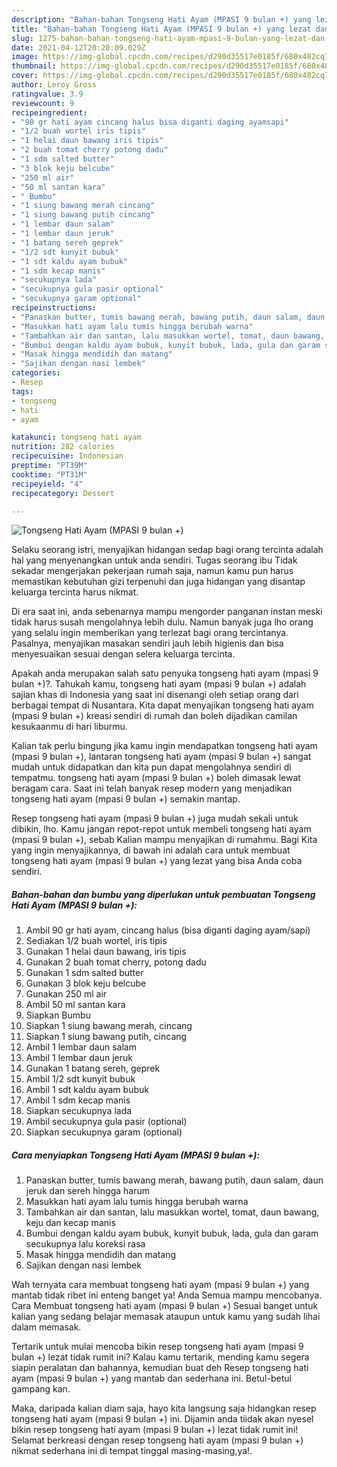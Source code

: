 ```yaml
---
description: "Bahan-bahan Tongseng Hati Ayam (MPASI 9 bulan +) yang lezat dan Mudah Dibuat"
title: "Bahan-bahan Tongseng Hati Ayam (MPASI 9 bulan +) yang lezat dan Mudah Dibuat"
slug: 1275-bahan-bahan-tongseng-hati-ayam-mpasi-9-bulan-yang-lezat-dan-mudah-dibuat
date: 2021-04-12T20:20:09.029Z
image: https://img-global.cpcdn.com/recipes/d290d35517e0185f/680x482cq70/tongseng-hati-ayam-mpasi-9-bulan-foto-resep-utama.jpg
thumbnail: https://img-global.cpcdn.com/recipes/d290d35517e0185f/680x482cq70/tongseng-hati-ayam-mpasi-9-bulan-foto-resep-utama.jpg
cover: https://img-global.cpcdn.com/recipes/d290d35517e0185f/680x482cq70/tongseng-hati-ayam-mpasi-9-bulan-foto-resep-utama.jpg
author: Leroy Gross
ratingvalue: 3.9
reviewcount: 9
recipeingredient:
- "90 gr hati ayam cincang halus bisa diganti daging ayamsapi"
- "1/2 buah wortel iris tipis"
- "1 helai daun bawang iris tipis"
- "2 buah tomat cherry potong dadu"
- "1 sdm salted butter"
- "3 blok keju belcube"
- "250 ml air"
- "50 ml santan kara"
- " Bumbu"
- "1 siung bawang merah cincang"
- "1 siung bawang putih cincang"
- "1 lembar daun salam"
- "1 lembar daun jeruk"
- "1 batang sereh geprek"
- "1/2 sdt kunyit bubuk"
- "1 sdt kaldu ayam bubuk"
- "1 sdm kecap manis"
- "secukupnya lada"
- "secukupnya gula pasir optional"
- "secukupnya garam optional"
recipeinstructions:
- "Panaskan butter, tumis bawang merah, bawang putih, daun salam, daun jeruk dan sereh hingga harum"
- "Masukkan hati ayam lalu tumis hingga berubah warna"
- "Tambahkan air dan santan, lalu masukkan wortel, tomat, daun bawang, keju dan kecap manis"
- "Bumbui dengan kaldu ayam bubuk, kunyit bubuk, lada, gula dan garam secukupnya lalu koreksi rasa"
- "Masak hingga mendidih dan matang"
- "Sajikan dengan nasi lembek"
categories:
- Resep
tags:
- tongseng
- hati
- ayam

katakunci: tongseng hati ayam 
nutrition: 282 calories
recipecuisine: Indonesian
preptime: "PT39M"
cooktime: "PT31M"
recipeyield: "4"
recipecategory: Dessert

---
```



![Tongseng Hati Ayam (MPASI 9 bulan +)](https://img-global.cpcdn.com/recipes/d290d35517e0185f/680x482cq70/tongseng-hati-ayam-mpasi-9-bulan-foto-resep-utama.jpg)

Selaku seorang istri, menyajikan hidangan sedap bagi orang tercinta adalah hal yang menyenangkan untuk anda sendiri. Tugas seorang ibu Tidak sekadar mengerjakan pekerjaan rumah saja, namun kamu pun harus memastikan kebutuhan gizi terpenuhi dan juga hidangan yang disantap keluarga tercinta harus nikmat.

Di era  saat ini, anda sebenarnya mampu mengorder panganan instan meski tidak harus susah mengolahnya lebih dulu. Namun banyak juga lho orang yang selalu ingin memberikan yang terlezat bagi orang tercintanya. Pasalnya, menyajikan masakan sendiri jauh lebih higienis dan bisa menyesuaikan sesuai dengan selera keluarga tercinta. 



Apakah anda merupakan salah satu penyuka tongseng hati ayam (mpasi 9 bulan +)?. Tahukah kamu, tongseng hati ayam (mpasi 9 bulan +) adalah sajian khas di Indonesia yang saat ini disenangi oleh setiap orang dari berbagai tempat di Nusantara. Kita dapat menyajikan tongseng hati ayam (mpasi 9 bulan +) kreasi sendiri di rumah dan boleh dijadikan camilan kesukaanmu di hari liburmu.

Kalian tak perlu bingung jika kamu ingin mendapatkan tongseng hati ayam (mpasi 9 bulan +), lantaran tongseng hati ayam (mpasi 9 bulan +) sangat mudah untuk didapatkan dan kita pun dapat mengolahnya sendiri di tempatmu. tongseng hati ayam (mpasi 9 bulan +) boleh dimasak lewat beragam cara. Saat ini telah banyak resep modern yang menjadikan tongseng hati ayam (mpasi 9 bulan +) semakin mantap.

Resep tongseng hati ayam (mpasi 9 bulan +) juga mudah sekali untuk dibikin, lho. Kamu jangan repot-repot untuk membeli tongseng hati ayam (mpasi 9 bulan +), sebab Kalian mampu menyajikan di rumahmu. Bagi Kita yang ingin menyajikannya, di bawah ini adalah cara untuk membuat tongseng hati ayam (mpasi 9 bulan +) yang lezat yang bisa Anda coba sendiri.

<!--inarticleads1-->

##### Bahan-bahan dan bumbu yang diperlukan untuk pembuatan Tongseng Hati Ayam (MPASI 9 bulan +):

1. Ambil 90 gr hati ayam, cincang halus (bisa diganti daging ayam/sapi)
1. Sediakan 1/2 buah wortel, iris tipis
1. Gunakan 1 helai daun bawang, iris tipis
1. Gunakan 2 buah tomat cherry, potong dadu
1. Gunakan 1 sdm salted butter
1. Gunakan 3 blok keju belcube
1. Gunakan 250 ml air
1. Ambil 50 ml santan kara
1. Siapkan  Bumbu
1. Siapkan 1 siung bawang merah, cincang
1. Siapkan 1 siung bawang putih, cincang
1. Ambil 1 lembar daun salam
1. Ambil 1 lembar daun jeruk
1. Gunakan 1 batang sereh, geprek
1. Ambil 1/2 sdt kunyit bubuk
1. Ambil 1 sdt kaldu ayam bubuk
1. Ambil 1 sdm kecap manis
1. Siapkan secukupnya lada
1. Ambil secukupnya gula pasir (optional)
1. Siapkan secukupnya garam (optional)




<!--inarticleads2-->

##### Cara menyiapkan Tongseng Hati Ayam (MPASI 9 bulan +):

1. Panaskan butter, tumis bawang merah, bawang putih, daun salam, daun jeruk dan sereh hingga harum
1. Masukkan hati ayam lalu tumis hingga berubah warna
1. Tambahkan air dan santan, lalu masukkan wortel, tomat, daun bawang, keju dan kecap manis
1. Bumbui dengan kaldu ayam bubuk, kunyit bubuk, lada, gula dan garam secukupnya lalu koreksi rasa
1. Masak hingga mendidih dan matang
1. Sajikan dengan nasi lembek




Wah ternyata cara membuat tongseng hati ayam (mpasi 9 bulan +) yang mantab tidak ribet ini enteng banget ya! Anda Semua mampu mencobanya. Cara Membuat tongseng hati ayam (mpasi 9 bulan +) Sesuai banget untuk kalian yang sedang belajar memasak ataupun untuk kamu yang sudah lihai dalam memasak.

Tertarik untuk mulai mencoba bikin resep tongseng hati ayam (mpasi 9 bulan +) lezat tidak rumit ini? Kalau kamu tertarik, mending kamu segera siapin peralatan dan bahannya, kemudian buat deh Resep tongseng hati ayam (mpasi 9 bulan +) yang mantab dan sederhana ini. Betul-betul gampang kan. 

Maka, daripada kalian diam saja, hayo kita langsung saja hidangkan resep tongseng hati ayam (mpasi 9 bulan +) ini. Dijamin anda tiidak akan nyesel bikin resep tongseng hati ayam (mpasi 9 bulan +) lezat tidak rumit ini! Selamat berkreasi dengan resep tongseng hati ayam (mpasi 9 bulan +) nikmat sederhana ini di tempat tinggal masing-masing,ya!.

